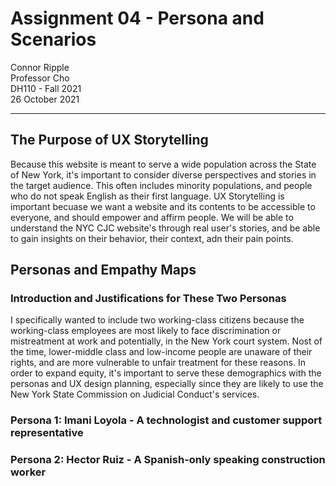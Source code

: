 # Assignment 04 - Persona and Scenarios

Connor Ripple <br>
Professor Cho <br>
DH110 - Fall 2021 <br>
26 October 2021 <br>

---

## The Purpose of UX Storytelling

Because this website is meant to serve a wide population across the State of New York, it's important to consider diverse perspectives and stories in the target audience. This often includes minority populations, and people who do not speak English as their first language. UX Storytelling is important becuase we want a website and its contents to be accessible to everyone, and should empower and affirm people. We will be able to understand the NYC CJC website's through real user's stories, and be able to gain insights on their behavior, their context, adn their pain points. 

## Personas and Empathy Maps

### Introduction and Justifications for These Two Personas 

I specifically wanted to include two working-class citizens because the working-class employees are most likely to face discrimination or mistreatment at work and potentially, in the New York court system. Nost of the time, lower-middle class and low-income people are unaware of their rights, and are more vulnerable to unfair treatment for these reasons. In order to expand equity, it's important to serve these demographics with the personas and UX design planning, especially since they are likely to use the New York State Commission on Judicial Conduct's services. 

### Persona 1: Imani Loyola - A technologist and customer support representative

### Persona 2: Hector Ruiz - A Spanish-only speaking construction worker 
